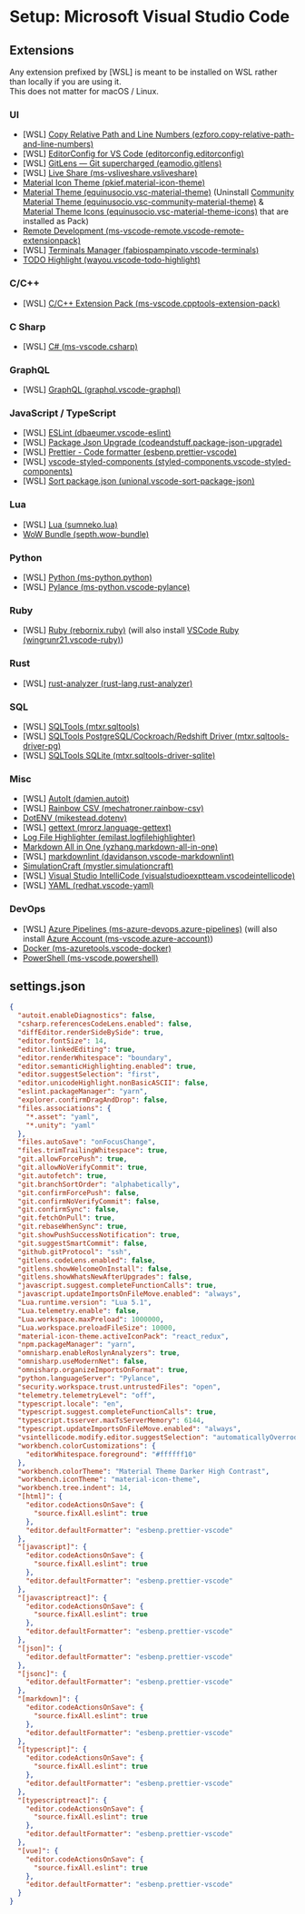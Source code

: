 # Setup: Microsoft Visual Studio Code

## Extensions

Any extension prefixed by \[WSL] is meant to be installed on WSL rather than locally if you are using it.\
This does not matter for macOS / Linux.

### UI

- \[WSL] [Copy Relative Path and Line Numbers (ezforo.copy-relative-path-and-line-numbers)](https://marketplace.visualstudio.com/items?itemName=ezforo.copy-relative-path-and-line-numbers)
- \[WSL] [EditorConfig for VS Code (editorconfig.editorconfig)](https://marketplace.visualstudio.com/items?itemName=EditorConfig.EditorConfig)
- \[WSL] [GitLens — Git supercharged (eamodio.gitlens)](https://marketplace.visualstudio.com/items?itemName=eamodio.gitlens)
- \[WSL] [Live Share (ms-vsliveshare.vsliveshare)](https://marketplace.visualstudio.com/items?itemName=ms-vsliveshare.vsliveshare)
- [Material Icon Theme (pkief.material-icon-theme)](https://marketplace.visualstudio.com/items?itemName=PKief.material-icon-theme)
- [Material Theme (equinusocio.vsc-material-theme)](https://marketplace.visualstudio.com/items?itemName=Equinusocio.vsc-material-theme) (Uninstall [Community Material Theme (equinusocio.vsc-community-material-theme)](https://marketplace.visualstudio.com/items?itemName=Equinusocio.vsc-community-material-theme) & [Material Theme Icons (equinusocio.vsc-material-theme-icons)](https://marketplace.visualstudio.com/items?itemName=Equinusocio.vsc-material-theme-icons) that are installed as Pack)
- [Remote Development (ms-vscode-remote.vscode-remote-extensionpack)](https://marketplace.visualstudio.com/items?itemName=ms-vscode-remote.vscode-remote-extensionpack)
- \[WSL] [Terminals Manager (fabiospampinato.vscode-terminals)](https://marketplace.visualstudio.com/items?itemName=fabiospampinato.vscode-terminals)
- [TODO Highlight (wayou.vscode-todo-highlight)](https://marketplace.visualstudio.com/items?itemName=wayou.vscode-todo-highlight)

### C/C++

- \[WSL] [C/C++ Extension Pack (ms-vscode.cpptools-extension-pack)](https://marketplace.visualstudio.com/items?itemName=ms-vscode.cpptools-extension-pack)

### C Sharp

- \[WSL] [C# (ms-vscode.csharp)](https://marketplace.visualstudio.com/items?itemName=ms-vscode.csharp)

### GraphQL

- \[WSL] [GraphQL (graphql.vscode-graphql)](https://marketplace.visualstudio.com/items?itemName=GraphQL.vscode-graphql)

### JavaScript / TypeScript

- \[WSL] [ESLint (dbaeumer.vscode-eslint)](https://marketplace.visualstudio.com/items?itemName=dbaeumer.vscode-eslint)
- \[WSL] [Package Json Upgrade (codeandstuff.package-json-upgrade)](https://marketplace.visualstudio.com/items?itemName=codeandstuff.package-json-upgrade)
- \[WSL] [Prettier - Code formatter (esbenp.prettier-vscode)](https://marketplace.visualstudio.com/items?itemName=esbenp.prettier-vscode)
- \[WSL] [vscode-styled-components (styled-components.vscode-styled-components)](https://marketplace.visualstudio.com/items?itemName=styled-components.vscode-styled-components)
- \[WSL] [Sort package.json (unional.vscode-sort-package-json)](https://marketplace.visualstudio.com/items?itemName=unional.vscode-sort-package-json)

### Lua

- \[WSL] [Lua (sumneko.lua)](https://marketplace.visualstudio.com/items?itemName=sumneko.lua)
- [WoW Bundle (septh.wow-bundle)](https://marketplace.visualstudio.com/items?itemName=Septh.wow-bundle)

### Python

- \[WSL] [Python (ms-python.python)](https://marketplace.visualstudio.com/items?itemName=ms-python.python)
- \[WSL] [Pylance (ms-python.vscode-pylance)](https://marketplace.visualstudio.com/items?itemName=ms-python.vscode-pylance)

### Ruby

- \[WSL] [Ruby (rebornix.ruby)](https://marketplace.visualstudio.com/items?itemName=rebornix.Ruby) (will also install [VSCode Ruby (wingrunr21.vscode-ruby)](https://marketplace.visualstudio.com/items?itemName=wingrunr21.vscode-ruby))

### Rust

- \[WSL] [rust-analyzer (rust-lang.rust-analyzer)](https://marketplace.visualstudio.com/items?itemName=rust-lang.rust-analyzer)

### SQL

- \[WSL] [SQLTools (mtxr.sqltools)](https://marketplace.visualstudio.com/items?itemName=mtxr.sqltools)
- \[WSL] [SQLTools PostgreSQL/Cockroach/Redshift Driver (mtxr.sqltools-driver-pg)](https://marketplace.visualstudio.com/items?itemName=mtxr.sqltools-driver-pg)
- \[WSL] [SQLTools SQLite (mtxr.sqltools-driver-sqlite)](https://marketplace.visualstudio.com/items?itemName=mtxr.sqltools-driver-sqlite)

### Misc

- \[WSL] [AutoIt (damien.autoit)](https://marketplace.visualstudio.com/items?itemName=Damien.autoit)
- \[WSL] [Rainbow CSV (mechatroner.rainbow-csv)](https://marketplace.visualstudio.com/items?itemName=mechatroner.rainbow-csv)
- [DotENV (mikestead.dotenv)](https://marketplace.visualstudio.com/items?itemName=mikestead.dotenv)
- \[WSL] [gettext (mrorz.language-gettext)](https://marketplace.visualstudio.com/items?itemName=mrorz.language-gettext)
- [Log File Highlighter (emilast.logfilehighlighter)](https://marketplace.visualstudio.com/items?itemName=emilast.LogFileHighlighter)
- [Markdown All in One (yzhang.markdown-all-in-one)](https://marketplace.visualstudio.com/items?itemName=yzhang.markdown-all-in-one)
- \[WSL] [markdownlint (davidanson.vscode-markdownlint)](https://marketplace.visualstudio.com/items?itemName=DavidAnson.vscode-markdownlint)
- [SimulationCraft (mystler.simulationcraft)](https://marketplace.visualstudio.com/items?itemName=Mystler.simulationcraft)
- \[WSL] [Visual Studio IntelliCode (visualstudioexptteam.vscodeintellicode)](https://marketplace.visualstudio.com/items?itemName=VisualStudioExptTeam.vscodeintellicode)
- \[WSL] [YAML (redhat.vscode-yaml)](https://marketplace.visualstudio.com/items?itemName=redhat.vscode-yaml)

### DevOps

- \[WSL] [Azure Pipelines (ms-azure-devops.azure-pipelines)](https://marketplace.visualstudio.com/items?itemName=ms-azure-devops.azure-pipelines) (will also install [Azure Account (ms-vscode.azure-account)](https://marketplace.visualstudio.com/items?itemName=ms-vscode.azure-account))
- [Docker (ms-azuretools.vscode-docker)](https://marketplace.visualstudio.com/items?itemName=ms-azuretools.vscode-docker)
- [PowerShell (ms-vscode.powershell)](https://marketplace.visualstudio.com/items?itemName=ms-vscode.PowerShell)

## settings.json

```json
{
  "autoit.enableDiagnostics": false,
  "csharp.referencesCodeLens.enabled": false,
  "diffEditor.renderSideBySide": true,
  "editor.fontSize": 14,
  "editor.linkedEditing": true,
  "editor.renderWhitespace": "boundary",
  "editor.semanticHighlighting.enabled": true,
  "editor.suggestSelection": "first",
  "editor.unicodeHighlight.nonBasicASCII": false,
  "eslint.packageManager": "yarn",
  "explorer.confirmDragAndDrop": false,
  "files.associations": {
    "*.asset": "yaml",
    "*.unity": "yaml"
  },
  "files.autoSave": "onFocusChange",
  "files.trimTrailingWhitespace": true,
  "git.allowForcePush": true,
  "git.allowNoVerifyCommit": true,
  "git.autofetch": true,
  "git.branchSortOrder": "alphabetically",
  "git.confirmForcePush": false,
  "git.confirmNoVerifyCommit": false,
  "git.confirmSync": false,
  "git.fetchOnPull": true,
  "git.rebaseWhenSync": true,
  "git.showPushSuccessNotification": true,
  "git.suggestSmartCommit": false,
  "github.gitProtocol": "ssh",
  "gitlens.codeLens.enabled": false,
  "gitlens.showWelcomeOnInstall": false,
  "gitlens.showWhatsNewAfterUpgrades": false,
  "javascript.suggest.completeFunctionCalls": true,
  "javascript.updateImportsOnFileMove.enabled": "always",
  "Lua.runtime.version": "Lua 5.1",
  "Lua.telemetry.enable": false,
  "Lua.workspace.maxPreload": 1000000,
  "Lua.workspace.preloadFileSize": 10000,
  "material-icon-theme.activeIconPack": "react_redux",
  "npm.packageManager": "yarn",
  "omnisharp.enableRoslynAnalyzers": true,
  "omnisharp.useModernNet": false,
  "omnisharp.organizeImportsOnFormat": true,
  "python.languageServer": "Pylance",
  "security.workspace.trust.untrustedFiles": "open",
  "telemetry.telemetryLevel": "off",
  "typescript.locale": "en",
  "typescript.suggest.completeFunctionCalls": true,
  "typescript.tsserver.maxTsServerMemory": 6144,
  "typescript.updateImportsOnFileMove.enabled": "always",
  "vsintellicode.modify.editor.suggestSelection": "automaticallyOverrodeDefaultValue",
  "workbench.colorCustomizations": {
    "editorWhitespace.foreground": "#ffffff10"
  },
  "workbench.colorTheme": "Material Theme Darker High Contrast",
  "workbench.iconTheme": "material-icon-theme",
  "workbench.tree.indent": 14,
  "[html]": {
    "editor.codeActionsOnSave": {
      "source.fixAll.eslint": true
    },
    "editor.defaultFormatter": "esbenp.prettier-vscode"
  },
  "[javascript]": {
    "editor.codeActionsOnSave": {
      "source.fixAll.eslint": true
    },
    "editor.defaultFormatter": "esbenp.prettier-vscode"
  },
  "[javascriptreact]": {
    "editor.codeActionsOnSave": {
      "source.fixAll.eslint": true
    },
    "editor.defaultFormatter": "esbenp.prettier-vscode"
  },
  "[json]": {
    "editor.defaultFormatter": "esbenp.prettier-vscode"
  },
  "[jsonc]": {
    "editor.defaultFormatter": "esbenp.prettier-vscode"
  },
  "[markdown]": {
    "editor.codeActionsOnSave": {
      "source.fixAll.eslint": true
    },
    "editor.defaultFormatter": "esbenp.prettier-vscode"
  },
  "[typescript]": {
    "editor.codeActionsOnSave": {
      "source.fixAll.eslint": true
    },
    "editor.defaultFormatter": "esbenp.prettier-vscode"
  },
  "[typescriptreact]": {
    "editor.codeActionsOnSave": {
      "source.fixAll.eslint": true
    },
    "editor.defaultFormatter": "esbenp.prettier-vscode"
  },
  "[vue]": {
    "editor.codeActionsOnSave": {
      "source.fixAll.eslint": true
    },
    "editor.defaultFormatter": "esbenp.prettier-vscode"
  }
}
```
